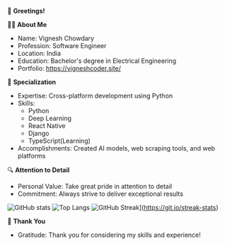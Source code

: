 👋 **Greetings!**

👨‍💻 **About Me**
- Name: Vignesh Chowdary
- Profession: Software Engineer
- Location: India
- Education: Bachelor's degree in Electrical Engineering
- Portfolio: https://vigneshcoder.site/

💼 **Specialization**

- Expertise: Cross-platform development using Python
- Skills:
  - Python
  - Deep Learning
  - React Native
  - Django
  - TypeScript(Learning)
- Accomplishments: Created AI models, web scraping tools, and web platforms

🔍 **Attention to Detail**
- Personal Value: Take great pride in attention to detail
- Commitment: Always strive to deliver exceptional results

![GitHub stats](https://github-readme-stats.vercel.app/api?username=vicky2005-21&show_icons=true&theme=tokyonight)  ![Top Langs](https://github-readme-stats.vercel.app/api/top-langs/?username=vicky2005-21&theme=tokyonight) 
![GitHub Streak](https://streak-stats.demolab.com?user=vicky2005-21&theme=dark&mode=weekly&hide_current_streak=true)](https://git.io/streak-stats)


📝 **Thank You**
- Gratitude: Thank you for considering my skills and experience!
